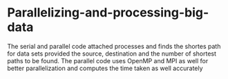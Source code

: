 # Parallelizing-and-processing-big-data
The serial and parallel code attached processes and finds the shortes path for data sets provided the source, destination and the number of shortest paths to be found.
The parallel code uses OpenMP and MPI as well for better parallelization and computes the time taken as well accurately
